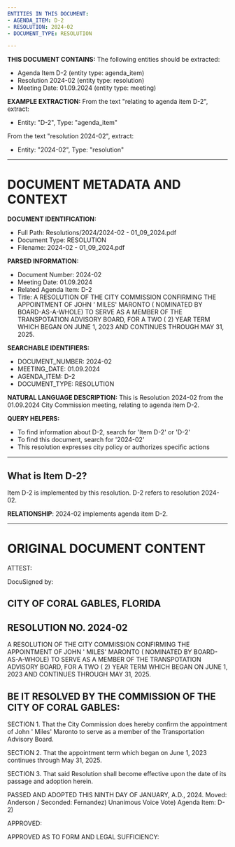 ```yaml
---
ENTITIES IN THIS DOCUMENT:
- AGENDA_ITEM: D-2
- RESOLUTION: 2024-02
- DOCUMENT_TYPE: RESOLUTION

---
```


**THIS DOCUMENT CONTAINS:**
The following entities should be extracted:
- Agenda Item D-2 (entity type: agenda_item)
- Resolution 2024-02 (entity type: resolution)
- Meeting Date: 01.09.2024 (entity type: meeting)

**EXAMPLE EXTRACTION:**
From the text "relating to agenda item D-2", extract:
- Entity: "D-2", Type: "agenda_item"

From the text "resolution 2024-02", extract:
- Entity: "2024-02", Type: "resolution"

---


DOCUMENT METADATA AND CONTEXT
=============================

**DOCUMENT IDENTIFICATION:**
- Full Path: Resolutions/2024/2024-02 - 01_09_2024.pdf
- Document Type: RESOLUTION
- Filename: 2024-02 - 01_09_2024.pdf

**PARSED INFORMATION:**
- Document Number: 2024-02
- Meeting Date: 01.09.2024
- Related Agenda Item: D-2
- Title: A RESOLUTION OF THE CITY COMMISSION CONFIRMING THE APPOINTMENT OF JOHN ' MILES' MARONTO ( NOMINATED BY BOARD-AS-A-WHOLE) TO SERVE AS A MEMBER OF THE TRANSPOTATION ADVISORY BOARD,  FOR A TWO ( 2) YEAR TERM WHICH BEGAN ON JUNE 1, 2023 AND CONTINUES THROUGH MAY 31, 2025.

**SEARCHABLE IDENTIFIERS:**
- DOCUMENT_NUMBER: 2024-02
- MEETING_DATE: 01.09.2024
- AGENDA_ITEM: D-2
- DOCUMENT_TYPE: RESOLUTION

**NATURAL LANGUAGE DESCRIPTION:**
This is Resolution 2024-02 from the 01.09.2024 City Commission meeting, relating to agenda item D-2.

**QUERY HELPERS:**
- To find information about D-2, search for 'Item D-2' or 'D-2'
- To find this document, search for '2024-02'
- This resolution expresses city policy or authorizes specific actions

---

## What is Item D-2?
Item D-2 is implemented by this resolution.
D-2 refers to resolution 2024-02.

**RELATIONSHIP**: 2024-02 implements agenda item D-2.

---

# ORIGINAL DOCUMENT CONTENT



ATTEST:

DocuSigned by:

<!-- image -->

## CITY OF CORAL GABLES, FLORIDA

## RESOLUTION NO. 2024-02

A RESOLUTION OF THE CITY COMMISSION CONFIRMING THE APPOINTMENT OF JOHN ' MILES' MARONTO ( NOMINATED BY BOARD-AS-A-WHOLE) TO SERVE AS A MEMBER OF THE TRANSPOTATION ADVISORY BOARD,  FOR A TWO ( 2) YEAR TERM WHICH BEGAN ON JUNE 1, 2023 AND CONTINUES THROUGH MAY 31, 2025.

## BE IT RESOLVED BY THE COMMISSION OF THE CITY OF CORAL GABLES:

SECTION 1. That the City Commission does hereby confirm the appointment of John ' Miles' Maronto to serve as a member of the Transportation Advisory Board.

SECTION 2. That the appointment term which began on June 1,  2023 continues through May 31, 2025.

SECTION 3.    That said Resolution shall become effective upon the date of its passage and adoption herein.

PASSED AND ADOPTED THIS NINTH DAY OF JANUARY,  A.D., 2024. Moved:  Anderson / Seconded: Fernandez) Unanimous Voice Vote) Agenda Item: D-2)

APPROVED:

<!-- image -->

APPROVED AS TO FORM AND LEGAL SUFFICIENCY:

<!-- image -->